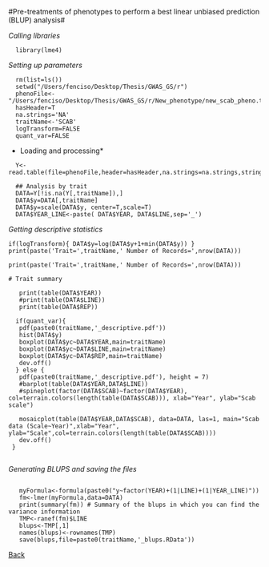 #Pre-treatments of phenotypes to perform a best linear unbiased prediction (BLUP) analysis#

*Calling libraries*

```{r}
  library(lme4)
```

*Setting up parameters*

```{r}
  rm(list=ls())
  setwd("/Users/fenciso/Desktop/Thesis/GWAS_GS/r")
  phenoFile<-"/Users/fenciso/Desktop/Thesis/GWAS_GS/r/New_phenotype/new_scab_pheno.txt"
  hasHeader=T
  na.strings='NA'
  traitName<-'SCAB'
  logTransform=FALSE
  quant_var=FALSE
```

* Loading and processing*

```{r}
  Y<-read.table(file=phenoFile,header=hasHeader,na.strings=na.strings,stringsAsFactors=F)

  ## Analysis by trait
  DATA=Y[!is.na(Y[,traitName]),]
  DATA$y=DATA[,traitName]
  DATA$y=scale(DATA$y, center=T,scale=T)
  DATA$YEAR_LINE<-paste( DATA$YEAR, DATA$LINE,sep='_')
```

*Getting descriptive statistics*

```{r} 
if(logTransform){ DATA$y=log(DATA$y+1+min(DATA$y)) }
print(paste('Trait=',traitName,' Number of Records=',nrow(DATA)))
```
```
print(paste('Trait=',traitName,' Number of Records=',nrow(DATA)))
```

```{r}
# Trait summary

   print(table(DATA$YEAR))
   #print(table(DATA$LINE))
   print(table(DATA$REP))

  if(quant_var){
   pdf(paste0(traitName,'_descriptive.pdf'))
   hist(DATA$y)
   boxplot(DATA$yc~DATA$YEAR,main=traitName)
   boxplot(DATA$yc~DATA$LINE,main=traitName)
   boxplot(DATA$yc~DATA$REP,main=traitName)
   dev.off()
  } else {
   pdf(paste0(traitName,'_descriptive.pdf'), height = 7)
   #barplot(table(DATA$YEAR,DATA$LINE))
   #spineplot(factor(DATA$SCAB)~factor(DATA$YEAR), col=terrain.colors(length(table(DATA$SCAB))), xlab="Year", ylab="Scab scale")
   
   mosaicplot(table(DATA$YEAR,DATA$SCAB), data=DATA, las=1, main="Scab data (Scale~Year)",xlab="Year", ylab="Scale",col=terrain.colors(length(table(DATA$SCAB))))
   dev.off()
 }
 
 ```

*Generating BLUPS and saving the files*

```{r}
 
   myFormula<-formula(paste0("y~factor(YEAR)+(1|LINE)+(1|YEAR_LINE)"))
   fm<-lmer(myFormula,data=DATA)  
   print(summary(fm)) # Summary of the blups in which you can find the variance information
   TMP<-ranef(fm)$LINE
   blups<-TMP[,1]
   names(blups)<-rownames(TMP)
   save(blups,file=paste0(traitName,'_blups.RData'))
```
[Back](https://github.com/fenciso13/Potato_MSU/)
